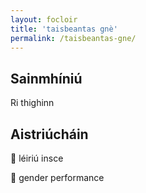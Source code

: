 ```yaml
---
layout: focloir
title: 'taisbeantas gnè'
permalink: /taisbeantas-gne/
---
```


## Sainmhíniú

Ri thighinn

## Aistriúcháin

&#x1f3f4;&#xe0067;&#xe0062;&#xe0073;&#xe0063;&#xe0074;&#xe007f; léiriú insce

&#x1f3f4;&#xe0067;&#xe0062;&#xe0065;&#xe006e;&#xe0067;&#xe007f; gender performance